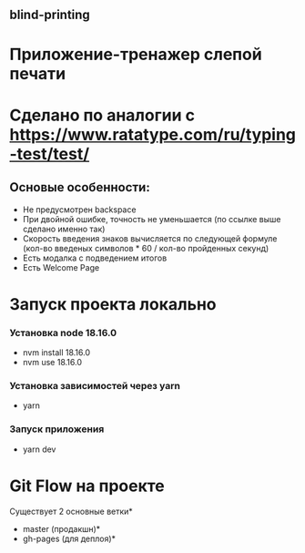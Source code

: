 ## blind-printing
# Приложение-тренажер слепой печати

# Сделано по аналогии с https://www.ratatype.com/ru/typing-test/test/

## Основые особенности:
- Не предусмотрен backspace
- При двойной ошибке, точность не уменьшается (по ссылке выше сделано именно так)
- Скорость введения знаков вычисляется по следующей формуле (кол-во введеных символов * 60 / кол-во пройденных секунд)
- Есть модалка с подведением итогов
- Есть Welcome Page

# Запуск проекта локально

### Установка node 18.16.0
- nvm install 18.16.0
- nvm use 18.16.0

### Установка зависимостей через yarn
- yarn

### Запуск приложения 
- yarn dev

# Git Flow на проекте
Существует 2 основные ветки* 
- master (продакшн)*
- gh-pages (для деплоя)*


